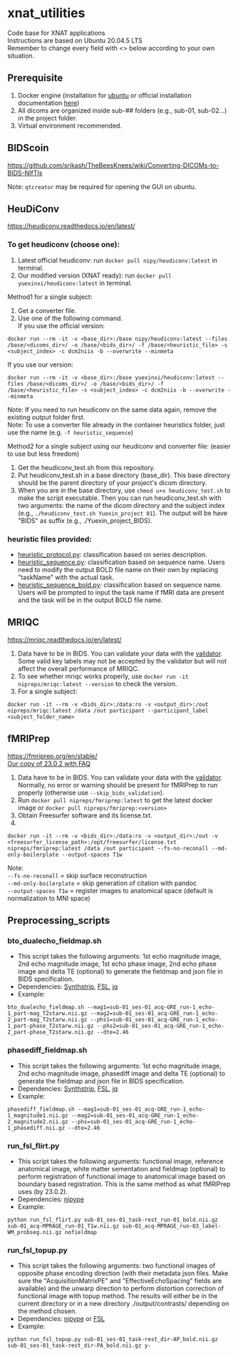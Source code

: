 # xnat_utilities
Code base for XNAT applications \
Instructions are based on Ubuntu 20.04.5 LTS \
Remember to change every field with <> below according to your own situation. 


## Prerequisite
1. Docker engine (installation for [ubuntu](https://github.com/srikash/TheBeesKnees/wiki/Installing-Docker-on-Ubuntu) or official installation documentation [here](https://docs.docker.com/engine/install/))
2. All dicoms are organized inside sub-## folders (e.g., sub-01, sub-02...) in the project folder.
3. Virtual environment recommended.

## BIDScoin
https://github.com/srikash/TheBeesKnees/wiki/Converting-DICOMs-to-BIDS-NIfTIs

Note: `qtcreator` may be required for opening the GUI on ubuntu.

## HeuDiConv
https://heudiconv.readthedocs.io/en/latest/

### To get heudiconv (choose one):
1. Latest official heudiconv: run `docker pull nipy/heudiconv:latest` in terminal.
2. Our modified version (XNAT ready): run `docker pull yuexinxi/heudiconv:latest` in terminal.

Method1 for a single subject:
1. Get a converter file.
2. Use one of the following command.\
If you use the official version: 
```
docker run --rm -it -v <base_dir>:/base nipy/heudiconv:latest --files /base/<dicoms_dir>/ -o /base/<bids_dir>/ -f /base/<heuristic_file> -s <subject_index> -c dcm2niix -b --overwrite --minmeta
```
If you use our version: 
```
docker run --rm -it -v <base_dir>:/base yuexinxi/heudiconv:latest --files /base/<dicoms_dir>/ -o /base/<bids_dir>/ -f /base/<heuristic_file> -s <subject_index> -c dcm2niix -b --overwrite --minmeta
```

Note: If you need to run heudiconv on the same data again, remove the existing output folder first. \
Note: To use a converter file already in the container heuristics folder, just use the name (e.g. `-f heuristic_sequence`)

Method2 for a single subject using our heudiconv and converter file: (easier to use but less freedom)
1. Get the heudiconv_test.sh from this repository.
2. Put heudiconv_test.sh in a base directory (base_dir). This base directory should be the parent directory of your project's dicom directory.
3. When you are in the base directory, use `chmod u+x heudiconv_test.sh` to make the script executable. Then you can run heudiconv_test.sh with two arguments: the name of the dicom directory and the subject index (e.g., `./heudiconv_test.sh Yuexin_project 01`). The output will be have "BIDS" as suffix (e.g., ./Yuexin_project_BIDS).

### heuristic files provided:
- [heuristic_protocol.py](https://github.com/BRAIN-TO/xnat_utilities/blob/main/heudiconv/heuristic_protocol.py): classification based on series description.
- [heuristic_sequence.py](https://github.com/BRAIN-TO/xnat_utilities/blob/main/heudiconv/heuristic_sequence.py): classification based on sequence name. Users need to modify the output BOLD file name on their own by replacing "taskName" with the actual task. 
- [heuristic_sequence_bold.py](https://github.com/BRAIN-TO/xnat_utilities/blob/main/heudiconv/heuristic_sequence_bold.py): classification based on sequence name. Users will be prompted to input the task name if fMRI data are present and the task will be in the output BOLD file name.

## MRIQC
https://mriqc.readthedocs.io/en/latest/

1. Data have to be in BIDS. You can validate your data with the [validator](http://incf.github.io/bids-validator/). Some valid key labels may not be accepted by the validator but will not affect the overall performance of MRIQC.
2. To see whether mriqc works properly, use `docker run -it nipreps/mriqc:latest --version` to check the version.
3. For a single subject: 
```
docker run -it --rm -v <bids_dir>:/data:ro -v <output_dir>:/out nipreps/mriqc:latest /data /out participant --participant_label <subject_folder_name>
```

## fMRIPrep
https://fmriprep.org/en/stable/ \
[Our copy of 23.0.2 with FAQ](https://github.com/845127818virna/fmriprep)

1. Data have to be in BIDS. You can validate your data with the [validator](http://incf.github.io/bids-validator/). Normally, no error or warning should be present for fMRIPrep to run properly (otherwise use `--skip_bids_validation`).
2. Run `docker pull nipreps/fmriprep:latest` to get the latest docker image or `docker pull nipreps/fmriprep:<version>`
3. Obtain Freesurfer software and its license.txt.
4.
```
docker run -it --rm -v <bids_dir>:/data:ro -v <output_dir>:/out -v <freesurfer_license_path>:/opt/freesurfer/license.txt nipreps/fmriprep:latest /data /out participant --fs-no-reconall --md-only-boilerplate --output-spaces T1w
```

Note:\
`--fs-no-reconall` = skip surface reconstruction\
`--md-only-boilerplate` = skip generation of citation with pandoc\
`--output-spaces T1w` = register images to anatomical space (default is normalization to MNI space)

## Preprocessing_scripts
### bto_dualecho_fieldmap.sh
- This script takes the following arguments: 1st echo magnitude image, 2nd echo magnitude image, 1st echo phase image, 2nd echo phase image and delta TE (optional) to generate the fieldmap and json file in BIDS specification.
- Dependencies: [Synthstrip](https://surfer.nmr.mgh.harvard.edu/docs/synthstrip/), [FSL](https://fsl.fmrib.ox.ac.uk/fsl/fslwiki/FslInstallation), [jq](https://jqlang.github.io/jq/)
- Example:
```
bto_dualecho_fieldmap.sh --mag1=sub-01_ses-01_acq-GRE_run-1_echo-1_part-mag_T2starw.nii.gz --mag2=sub-01_ses-01_acq-GRE_run-1_echo-2_part-mag_T2starw.nii.gz --phs1=sub-01_ses-01_acq-GRE_run-1_echo-1_part-phase_T2starw.nii.gz --phs2=sub-01_ses-01_acq-GRE_run-1_echo-2_part-phase_T2starw.nii.gz --dte=2.46
```

### phasediff_fieldmap.sh
- This script takes the following arguments: 1st echo magnitude image, 2nd echo magnitude image, phasediff image and delta TE (optional) to generate the fieldmap and json file in BIDS specification.
- Dependencies: [Synthstrip](https://surfer.nmr.mgh.harvard.edu/docs/synthstrip/), [FSL](https://fsl.fmrib.ox.ac.uk/fsl/fslwiki/FslInstallation), [jq](https://jqlang.github.io/jq/)
- Example: 
```
phasediff_fieldmap.sh --mag1=sub-01_ses-01_acq-GRE_run-1_echo-1_magnitude1.nii.gz --mag2=sub-01_ses-01_acq-GRE_run-1_echo-2_magnitude2.nii.gz --phs=sub-01_ses-01_acq-GRE_run-1_echo-1_phasediff.nii.gz --dte=2.46
```

### run_fsl_flirt.py
- This script takes the following arguments: functional image, reference anatomical image, white matter sementation and fieldmap (optional) to perform registration of functional image to anatomical image based on boundary based registration. This is the same method as what fMRIPrep uses (by 23.0.2).
- Dependencies: [nipype](https://nipype.readthedocs.io/en/latest/users/install.html)
- Example:
```
python run_fsl_flirt.py sub-01_ses-01_task-rest_run-01_bold.nii.gz sub-01_acq-MPRAGE_run-01_T1w.nii.gz sub-01_acq-MPRAGE_run-03_label-WM_probseg.nii.gz nofieldmap
```

### run_fsl_topup.py
- This script takes the following arguments: two functional images of opposite phase encoding direction (with their metadata json files. Make sure the "AcquisitionMatrixPE" and "EffectiveEchoSpacing" fields are available) and the unwarp direction to perform distortion correction of functional image with topup method. The results will either be in the current directory or in a new directory ./output/contrasts/ depending on the method chosen.
- Dependencies: [nipype](https://nipype.readthedocs.io/en/latest/users/install.html) or [FSL](https://fsl.fmrib.ox.ac.uk/fsl/fslwiki/FslInstallation)
- Example:
```
python run_fsl_topup.py sub-01_ses-01_task-rest_dir-AP_bold.nii.gz sub-01_ses-01_task-rest_dir-PA_bold.nii.gz y-
```